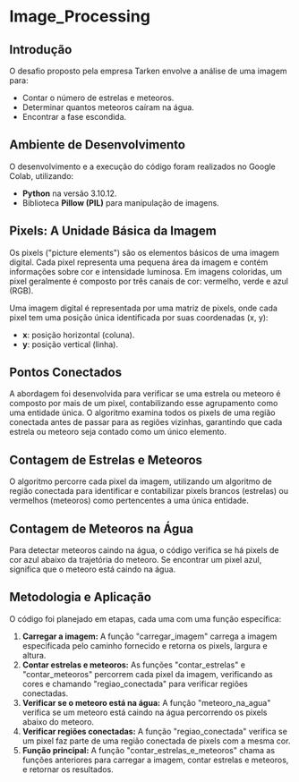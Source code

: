 # Image_Processing


## Introdução

O desafio proposto pela empresa Tarken envolve a análise de uma imagem para:
- Contar o número de estrelas e meteoros.
- Determinar quantos meteoros caíram na água.
- Encontrar a fase escondida.


## Ambiente de Desenvolvimento

O desenvolvimento e a execução do código foram realizados no Google Colab, utilizando:
- **Python** na versão 3.10.12.
- Biblioteca **Pillow (PIL)** para manipulação de imagens.

## Pixels: A Unidade Básica da Imagem

Os pixels ("picture elements") são os elementos básicos de uma imagem digital. Cada pixel representa uma pequena área da imagem e contém informações sobre cor e intensidade luminosa. Em imagens coloridas, um pixel geralmente é composto por três canais de cor: vermelho, verde e azul (RGB). 

Uma imagem digital é representada por uma matriz de pixels, onde cada pixel tem uma posição única identificada por suas coordenadas (x, y):
- **x**: posição horizontal (coluna).
- **y**: posição vertical (linha).

## Pontos Conectados

A abordagem foi desenvolvida para verificar se uma estrela ou meteoro é composto por mais de um pixel, contabilizando esse agrupamento como uma entidade única. O algoritmo examina todos os pixels de uma região conectada antes de passar para as regiões vizinhas, garantindo que cada estrela ou meteoro seja contado como um único elemento.

## Contagem de Estrelas e Meteoros

O algoritmo percorre cada pixel da imagem, utilizando um algoritmo de região conectada para identificar e contabilizar pixels brancos (estrelas) ou vermelhos (meteoros) como pertencentes a uma única entidade.

## Contagem de Meteoros na Água

Para detectar meteoros caindo na água, o código verifica se há pixels de cor azul abaixo da trajetória do meteoro. Se encontrar um pixel azul, significa que o meteoro está caindo na água.

## Metodologia e Aplicação

O código foi planejado em etapas, cada uma com uma função específica:

1. **Carregar a imagem:** A função "carregar_imagem" carrega a imagem especificada pelo caminho fornecido e retorna os pixels, largura e altura.
2. **Contar estrelas e meteoros:** As funções "contar_estrelas" e "contar_meteoros" percorrem cada pixel da imagem, verificando as cores e chamando "regiao_conectada" para verificar regiões conectadas.
3. **Verificar se o meteoro está na água:** A função "meteoro_na_agua" verifica se um meteoro está caindo na água percorrendo os pixels abaixo do meteoro.
4. **Verificar regiões conectadas:** A função "regiao_conectada" verifica se um pixel faz parte de uma região conectada de pixels com a mesma cor.
5. **Função principal:** A função "contar_estrelas_e_meteoros" chama as funções anteriores para carregar a imagem, contar estrelas e meteoros, e retornar os resultados.


